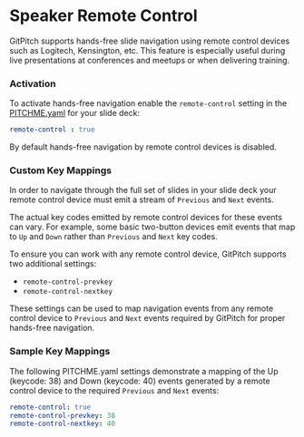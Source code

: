 # Speaker Remote Control

GitPitch supports hands-free slide navigation using remote control devices such as Logitech, Kensington, etc. This feature is especially useful during live presentations at conferences and meetups or when delivering training.

### Activation

To activate hands-free navigation enable the `remote-control` setting in the [PITCHME.yaml](/convenetions/pitchme-yaml.md) for your slide deck:

```yaml
remote-control : true
```

By default hands-free navigation by remote control devices is disabled.

### Custom Key Mappings

In order to navigate through the full set of slides in your slide deck your remote control device must emit a stream of `Previous` and `Next` events.

The actual key codes emitted by remote control devices for these events can vary. For example, some basic two-button devices emit events that map to `Up` and `Down` rather than `Previous` and `Next` key codes.

To ensure you can work with any remote control device, GitPitch supports two additional settings:

- `remote-control-prevkey`
- `remote-control-nextkey`

These settings can be used to map navigation events from any remote control device to `Previous` and `Next` events required by GitPitch for proper hands-free navigation.

### Sample Key Mappings

The following PITCHME.yaml settings demonstrate a mapping of the Up (keycode: 38) and Down (keycode: 40) events generated by a remote control device to the required `Previous` and `Next` events:

```yaml
remote-control: true
remote-control-prevkey: 38
remote-control-nextkey: 40
```

